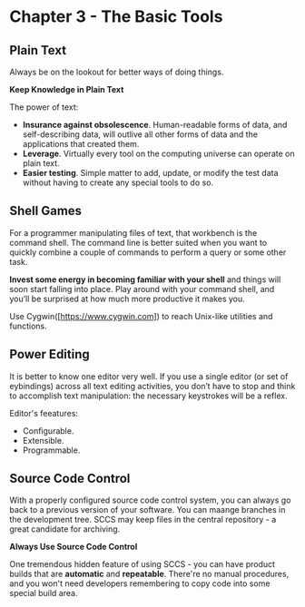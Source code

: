 # Chapter 3 - The Basic Tools

## Plain Text
Always be on the lookout for better ways of doing things.

__Keep Knowledge in Plain Text__

The power of text:
- **Insurance against obsolescence**. Human-readable forms of data, and self-describing data,  will outlive all other forms of data and the applications that created them.
- **Leverage**. Virtually every tool on the computing universe can operate on plain text.
- **Easier testing**. Simple matter to add, update, or modify the test data without
having to create any special tools to do so.

## Shell Games
For a programmer manipulating files of text, that workbench is the command shell. The command line is better suited when you want to quickly combine a couple of commands to perform a query or some other task.

**Invest some energy in becoming familiar with your shell** and things will soon start falling into place. Play around with your command shell, and you’ll be surprised at how much more productive it makes you.

Use Cygwin([https://www.cygwin.com]) to reach Unix-like utilities and functions.

## Power Editing
It is better to know one editor very well. If you use a single editor (or set of  eybindings) across all text editing activities, you don’t have to stop and think to  accomplish text manipulation: the necessary keystrokes will be a reflex.

Editor's feeatures:
- Configurable.
- Extensible.
- Programmable.

## Source Code Control
With a properly configured source code control system, you can always go back to a previous version of your software. You can maange branches in the development tree. SCCS may keep files in the central repository - a great candidate for archiving.

**Always Use Source Code Control**

One tremendous hidden feature of using SCCS - you can have product builds that are __automatic__ and __repeatable__. There're no manual procedures, and you won't need developers remembering to copy code into some special build area.